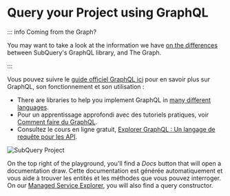 # Query your Project using GraphQL

::: info Coming from the Graph?

You may want to take a look at the information we have [on the differences](../build/graph-migration.md#graphql-query-differences) between SubQuery's GraphQL library, and The Graph.

:::

Vous pouvez suivre le [guide officiel GraphQL ici](https://graphql.org/learn/) pour en savoir plus sur GraphQL, son fonctionnement et son utilisation :

- There are libraries to help you implement GraphQL in [many different languages](https://graphql.org/code/).
- Pour un apprentissage approfondi avec des tutoriels pratiques, voir [Comment faire du GraphQL](https://www.howtographql.com/).
- Consultez le cours en ligne gratuit, [Explorer GraphQL : Un langage de requête pour les API](https://www.edx.org/course/exploring-graphql-a-query-language-for-apis).

![SubQuery Project](/assets/img/query.png)

On the top right of the playground, you'll find a _Docs_ button that will open a documentation draw. Cette documentation est générée automatiquement et vous aide à trouver les entités et les méthodes que vous pouvez interroger. On our [Managed Service Explorer](https://explorer.subquery.network/), you will also find a query constructor.
